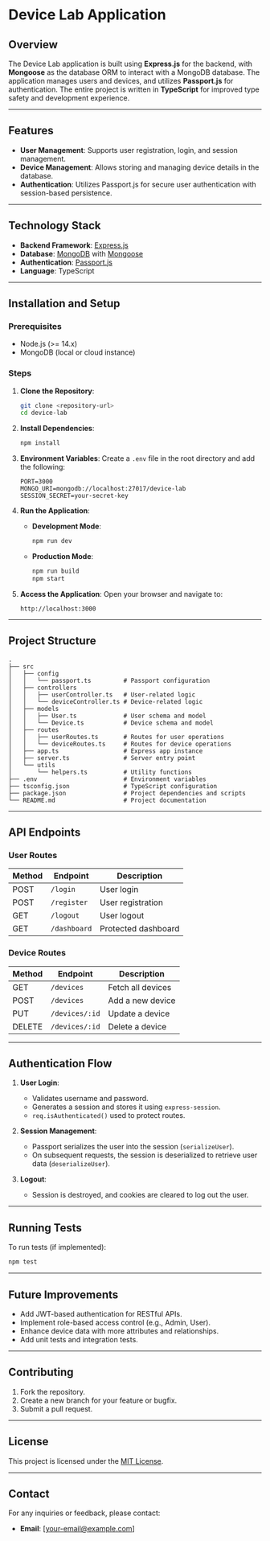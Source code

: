 # Device Lab Application

## Overview
The Device Lab application is built using **Express.js** for the backend, with **Mongoose** as the database ORM to interact with a MongoDB database. The application manages users and devices, and utilizes **Passport.js** for authentication. The entire project is written in **TypeScript** for improved type safety and development experience.

---

## Features
- **User Management**: Supports user registration, login, and session management.
- **Device Management**: Allows storing and managing device details in the database.
- **Authentication**: Utilizes Passport.js for secure user authentication with session-based persistence.

---

## Technology Stack
- **Backend Framework**: [Express.js](https://expressjs.com/)
- **Database**: [MongoDB](https://www.mongodb.com/) with [Mongoose](https://mongoosejs.com/)
- **Authentication**: [Passport.js](https://www.passportjs.org/)
- **Language**: TypeScript

---

## Installation and Setup
### Prerequisites
- Node.js (>= 14.x)
- MongoDB (local or cloud instance)

### Steps
1. **Clone the Repository**:
   ```bash
   git clone <repository-url>
   cd device-lab
   ```

2. **Install Dependencies**:
   ```bash
   npm install
   ```

3. **Environment Variables**:
   Create a `.env` file in the root directory and add the following:
   ```env
   PORT=3000
   MONGO_URI=mongodb://localhost:27017/device-lab
   SESSION_SECRET=your-secret-key
   ```

4. **Run the Application**:
   - **Development Mode**:
     ```bash
     npm run dev
     ```
   - **Production Mode**:
     ```bash
     npm run build
     npm start
     ```

5. **Access the Application**:
   Open your browser and navigate to:
   ```
   http://localhost:3000
   ```

---

## Project Structure
```
.
├── src
│   ├── config
│   │   └── passport.ts         # Passport configuration
│   ├── controllers
│   │   ├── userController.ts   # User-related logic
│   │   └── deviceController.ts # Device-related logic
│   ├── models
│   │   ├── User.ts             # User schema and model
│   │   └── Device.ts           # Device schema and model
│   ├── routes
│   │   ├── userRoutes.ts       # Routes for user operations
│   │   └── deviceRoutes.ts     # Routes for device operations
│   ├── app.ts                  # Express app instance
│   ├── server.ts               # Server entry point
│   └── utils
│       └── helpers.ts          # Utility functions
├── .env                        # Environment variables
├── tsconfig.json               # TypeScript configuration
├── package.json                # Project dependencies and scripts
└── README.md                   # Project documentation
```

---

## API Endpoints
### User Routes
| Method | Endpoint      | Description            |
|--------|---------------|------------------------|
| POST   | `/login`      | User login             |
| POST   | `/register`   | User registration      |
| GET    | `/logout`     | User logout            |
| GET    | `/dashboard`  | Protected dashboard    |

### Device Routes
| Method | Endpoint      | Description            |
|--------|---------------|------------------------|
| GET    | `/devices`    | Fetch all devices      |
| POST   | `/devices`    | Add a new device       |
| PUT    | `/devices/:id`| Update a device        |
| DELETE | `/devices/:id`| Delete a device        |

---

## Authentication Flow
1. **User Login**:
   - Validates username and password.
   - Generates a session and stores it using `express-session`.
   - `req.isAuthenticated()` used to protect routes.

2. **Session Management**:
   - Passport serializes the user into the session (`serializeUser`).
   - On subsequent requests, the session is deserialized to retrieve user data (`deserializeUser`).

3. **Logout**:
   - Session is destroyed, and cookies are cleared to log out the user.

---

## Running Tests
To run tests (if implemented):
```bash
npm test
```

---

## Future Improvements
- Add JWT-based authentication for RESTful APIs.
- Implement role-based access control (e.g., Admin, User).
- Enhance device data with more attributes and relationships.
- Add unit tests and integration tests.

---

## Contributing
1. Fork the repository.
2. Create a new branch for your feature or bugfix.
3. Submit a pull request.

---

## License
This project is licensed under the [MIT License](LICENSE).

---

## Contact
For any inquiries or feedback, please contact:
- **Email**: [your-email@example.com]

